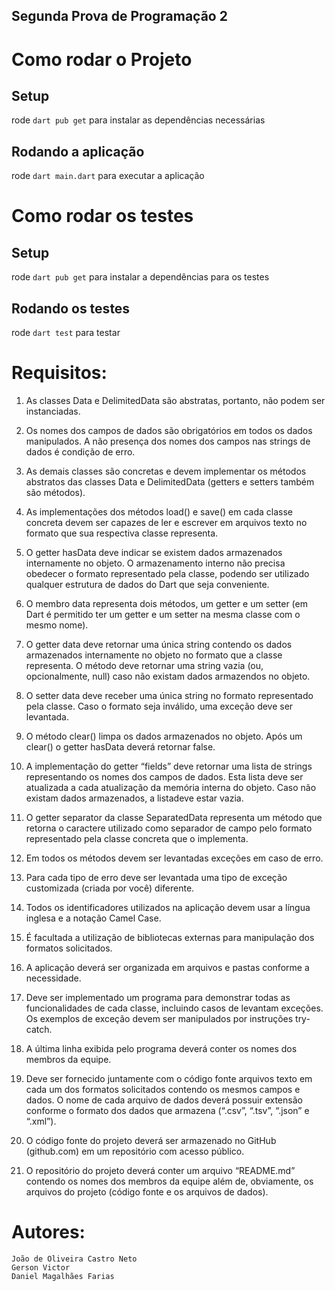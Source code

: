 ## Segunda Prova de Programação 2

# Como rodar o Projeto
## Setup
rode `dart pub get` para instalar as dependências necessárias

## Rodando a aplicação
rode `dart main.dart` para executar a aplicação

# Como rodar os testes
## Setup
rode `dart pub get` para instalar a dependências para os testes

## Rodando os testes
rode `dart test` para testar

# Requisitos:
1. As classes Data e DelimitedData são abstratas, portanto, não podem ser instanciadas.

2. Os nomes dos campos de dados são obrigatórios em todos os dados manipulados. A não presença dos nomes dos campos nas strings de dados é condição de erro.

3. As demais classes são concretas e devem implementar os métodos abstratos das classes Data e DelimitedData (getters e setters também são métodos).

4. As implementações dos métodos load() e save() em cada classe concreta devem ser capazes de ler e escrever em arquivos texto no formato que sua respectiva classe representa.

5. O getter hasData deve indicar se existem dados armazenados internamente no objeto. O armazenamento interno não precisa obedecer o formato representado pela classe, podendo ser utilizado qualquer estrutura de dados do Dart que seja conveniente.

6. O membro data representa dois métodos, um getter e um setter (em Dart é permitido ter um getter e um setter na mesma
classe com o mesmo nome).

7. O getter data deve retornar uma única string contendo os dados armazenados internamente no objeto no formato que a classe representa. O método deve retornar uma string vazia (ou, opcionalmente, null) caso não existam dados armazendos no objeto.

8. O setter data deve receber uma única string no formato representado pela classe. Caso o formato seja inválido, uma exceção deve ser levantada.

9. O método clear() limpa os dados armazenados no objeto. Após um clear() o getter hasData deverá retornar false.

10. A implementação do getter “fields” deve retornar uma lista de strings representando os nomes dos campos de dados. Esta lista deve ser atualizada a cada atualização da memória interna do objeto. Caso não existam dados armazenados, a listadeve estar vazia.

11. O getter separator da classe SeparatedData representa um método que retorna o caractere utilizado como separador de campo pelo formato representado pela classe concreta que o implementa.

12. Em todos os métodos devem ser levantadas exceções em caso de erro.

13. Para cada tipo de erro deve ser levantada uma tipo de exceção customizada (criada por você) diferente.

14. Todos os identificadores utilizados na aplicação devem usar a língua inglesa e a notação Camel Case.

15. É facultada a utilização de bibliotecas externas para manipulação dos formatos solicitados.

16. A aplicação deverá ser organizada em arquivos e pastas conforme a necessidade.

17. Deve ser implementado um programa para demonstrar todas as funcionalidades de cada classe, incluindo casos de levantam exceções. Os exemplos de exceção devem ser manipulados por instruções try-catch.

18. A última linha exibida pelo programa deverá conter os nomes dos membros da equipe.

19. Deve ser fornecido juntamente com o código fonte arquivos texto em cada um dos formatos solicitados contendo os mesmos campos e dados. O nome de cada arquivo de dados deverá possuir extensão conforme o formato dos dados que armazena (“.csv”, “.tsv”, “.json” e “.xml”).

20. O código fonte do projeto deverá ser armazenado no GitHub (github.com) em um repositório com acesso público.

21. O repositório do projeto deverá conter um arquivo “README.md” contendo os nomes dos membros da equipe além de, obviamente, os arquivos do projeto (código fonte e os arquivos de dados).

# Autores:
    João de Oliveira Castro Neto
    Gerson Victor
    Daniel Magalhães Farias